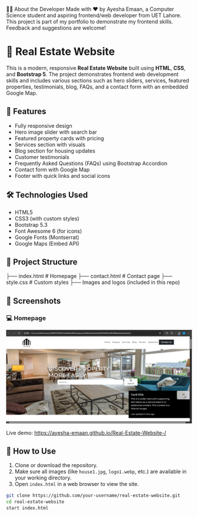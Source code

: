 🙋‍♀️ About the Developer
Made with ❤️ by Ayesha Emaan, a Computer Science student and aspiring frontend/web developer from UET Lahore.
This project is part of my portfolio to demonstrate my frontend skills. Feedback and suggestions are welcome!

# 🏡 Real Estate Website

This is a modern, responsive **Real Estate Website** built using **HTML**, **CSS**, and **Bootstrap 5**. The project demonstrates frontend web development skills and includes various sections such as hero sliders, services, featured properties, testimonials, blog, FAQs, and a contact form with an embedded Google Map.

## 🌟 Features

- Fully responsive design
- Hero image slider with search bar
- Featured property cards with pricing
- Services section with visuals
- Blog section for housing updates
- Customer testimonials
- Frequently Asked Questions (FAQs) using Bootstrap Accordion
- Contact form with Google Map
- Footer with quick links and social icons

## 🛠️ Technologies Used

- HTML5
- CSS3 (with custom styles)
- Bootstrap 5.3
- Font Awesome 6 (for icons)
- Google Fonts (Montserrat)
- Google Maps (Embed API)

## 📁 Project Structure

├── index.html # Homepage
├── contact.html # Contact page
├── style.css # Custom styles
├── Images and logos (included in this repo)


## 📸 Screenshots

### 💻 Homepage

![Homepage Screenshot](SS1.png)

Live demo: https://ayesha-emaan.github.io/Real-Estate-Website-/

## 📌 How to Use

1. Clone or download the repository.
2. Make sure all images (like `house1.jpg`, `logo1.webp`, etc.) are available in your working directory.
3. Open `index.html` in a web browser to view the site.

```bash
git clone https://github.com/your-username/real-estate-website.git
cd real-estate-website
start index.html

